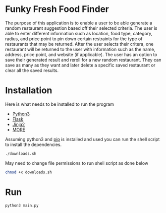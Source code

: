 # Funky Fresh Food Finder
The purpose of this application is to enable a user to be able generate a random restaurant suggestion based off their selected criteria. The user is able to enter different information such as location, food type, category, radius, and price point to pin down certain restraints for the type of restaurants that may be returned. After the user selects their critera, one restaurant will be returned to the user with information such as the name, address, price point, and website (if applicable). The user has an option to save their generated result and reroll for a new random restaurant. They can save as many as they want and later delete a specific saved restaurant or clear all the saved results.

# Installation
Here is what needs to be installed to run the program
* [Python3](https://www.python.org/downloads/)
* [Flask](https://pypi.org/project/Flask/)
* [Jinja2](https://pypi.org/project/Jinja2/)
* [MORE]()

Assuming python3 and [pip](https://pip.pypa.io/en/stable/installation/) is installed and used you can run the shell script to install the dependencies.
```bash
./downloads.sh
```

May need to change file permissions to run shell script as done below
```bash
chmod +x downloads.sh
```
# Run
```bash
python3 main.py
```
